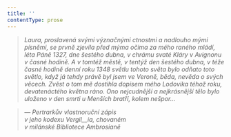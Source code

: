```yaml
---
title: ''
contentType: prose
---
```


<section>

> 

> 

> 

> _Laura, proslavená svými význačnými ctnostmi a nadlouho mými písněmi, se prvně zjevila před mýma očima za mého raného mládí, léta Páně 1327, dne šestého dubna, v chrámu svaté Kláry v Avignonu v časné hodině. A v tomtéž městě, v tentýž den šestého dubna, v téže časné hodině denní roku 1348 světlu tohoto světa bylo odňato toto světlo, když já tehdy právě byl jsem ve Veroně, běda, nevěda o svých věcech. Zvěst o tom mě dostihla dopisem mého Lodovika téhož roku, devatenáctého května ráno. Ono nejcudnější a nejkrásnější tělo bylo uloženo v den smrti u Menších bratří, kolem nešpor…_

> _— Pertrarkův vlastnoruční zápis  
> v jeho kodexu_ _Vergil__ia, chovaném  
> v milánské Bibliotece Ambrosianě_

</section>
